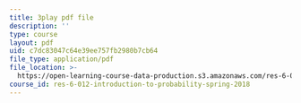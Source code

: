 ```yaml
---
title: 3play pdf file
description: ''
type: course
layout: pdf
uid: c7dc83047c64e39ee757fb2980b7cb64
file_type: application/pdf
file_location: >-
  https://open-learning-course-data-production.s3.amazonaws.com/res-6-012-introduction-to-probability-spring-2018/c7dc83047c64e39ee757fb2980b7cb64_X-krLprDrOI.pdf
course_id: res-6-012-introduction-to-probability-spring-2018
---
```

